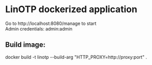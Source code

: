 # LinOTP dockerized application #
Go to http://localhost:8080/manage to start  
Admin credentials: admin:admin

## Build image: ##
docker build -t linotp --build-arg "HTTP_PROXY=http://proxy:port" .